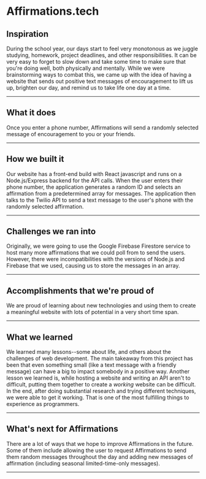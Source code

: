 # Affirmations.tech
## Inspiration
During the school year, our days start to feel very monotonous as we juggle studying, homework, project deadlines, and other responsibilities. It can be very easy to forget to slow down and take some time to make sure that you're doing well, both physically and mentally. While we were brainstorming ways to combat this, we came up with the idea of having a website that sends out positive text messages of encouragement to lift us up, brighten our day, and remind us to take life one day at a time.

---
## What it does
Once you enter a phone number, Affirmations will send a randomly selected message of encouragement to you or your friends.

---
## How we built it
Our website has a front-end build with React javascript and runs on a Node.js/Express backend for the API calls.  When the user enters their phone number, the application generates a random ID and selects an affirmation from a predetermined array for messages. The application then talks to the Twilio API to send a text message to the user's phone with the randomly selected affirmation.

---
## Challenges we ran into
Originally, we were going to use the Google Firebase Firestore service to host many more affirmations that we could poll from to send the users. However, there were incompatibilities with the versions of Node.js and Firebase that we used, causing us to store the messages in an array.

---
## Accomplishments that we're proud of
We are proud of learning about new technologies and using them to create a meaningful website with lots of potential in a very short time span.

---
## What we learned
We learned many lessons--some about life, and others about the challenges of web development. The main takeaway from this project has been that even something small (like a text message with a friendly message) can have a big to impact somebody in a positive way. Another lesson we learned is, while hosting a website and writing an API aren't to difficult, putting them together to create a _working_ website can be difficult. In the end, after doing substantial research and trying different techniques, we were able to get it working. That is one of the most fulfilling things to experience as programmers.

---
## What's next for Affirmations
There are a lot of ways that we hope to improve Affirmations in the future. Some of them include allowing the user to request Affirmations to send them random messages throughout the day and adding new messages of affirmation (including seasonal limited-time-only messages).

---